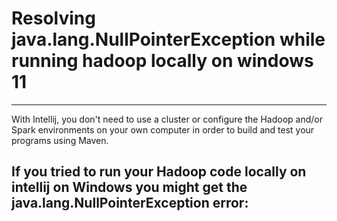 # Resolving java.lang.NullPointerException while running hadoop locally on windows 11
---
With Intellij, you don't need to use a cluster or configure the Hadoop and/or Spark environments on your own computer in order to build and test your programs using Maven.

**If you tried to run your Hadoop code locally on intellij on Windows you might get the java.lang.NullPointerException error:**
--
